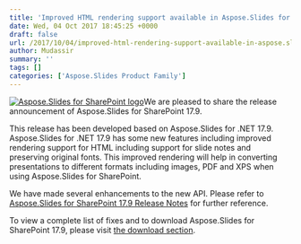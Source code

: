 ```yaml
---
title: 'Improved HTML rendering support available in Aspose.Slides for SharePoint'
date: Wed, 04 Oct 2017 18:45:25 +0000
draft: false
url: /2017/10/04/improved-html-rendering-support-available-in-aspose.slides-for-sharepoint/
author: Mudassir
summary: ''
tags: []
categories: ['Aspose.Slides Product Family']
---
```


[![Aspose.Slides for SharePoint logo][1]](https://blog.aspose.com/wp-content/uploads/sites/2/2013/07/aspose-Slides-for-SharePoint_100.png)We are pleased to share the release announcement of Aspose.Slides for SharePoint 17.9.

This release has been developed based on Aspose.Slides for .NET 17.9. Aspose.Slides for .NET 17.9 has some new features including improved rendering support for HTML including support for slide notes and preserving original fonts. This improved rendering will help in converting presentations to different formats including images, PDF and XPS when using Aspose.Slides for SharePoint.

We have made several enhancements to the new API. Please refer to [Aspose.Slides for SharePoint 17.9 Release Notes][2] for further reference.

To view a complete list of fixes and to download Aspose.Slides for SharePoint 17.9, please visit [the download section][3].




[1]: https://blog.aspose.com/wp-content/uploads/sites/2/2013/07/aspose-Slides-for-SharePoint_100.png "Aspose.Slides for SharePoint logo"
[2]: https://docs.aspose.com/display/slidessharepoint/Aspose.Slides+for+Sharepoint+17.9+Release+Notes
[3]: https://downloads.aspose.com/slides/sharepoint




